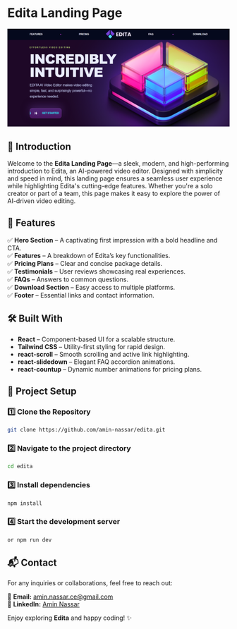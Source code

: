 # Edita Landing Page

![Pitchify Banner](public/images/banner.PNG)

## 🚀 Introduction

Welcome to the **Edita Landing Page**—a sleek, modern, and high-performing introduction to Edita, an AI-powered video editor. Designed with simplicity and speed in mind, this landing page ensures a seamless user experience while highlighting Edita's cutting-edge features. Whether you're a solo creator or part of a team, this page makes it easy to explore the power of AI-driven video editing.

## 🎯 Features

✅ **Hero Section** – A captivating first impression with a bold headline and CTA.  
✅ **Features** – A breakdown of Edita’s key functionalities.  
✅ **Pricing Plans** – Clear and concise package details.  
✅ **Testimonials** – User reviews showcasing real experiences.  
✅ **FAQs** – Answers to common questions.  
✅ **Download Section** – Easy access to multiple platforms.  
✅ **Footer** – Essential links and contact information.

## 🛠️ Built With

- **React** – Component-based UI for a scalable structure.
- **Tailwind CSS** – Utility-first styling for rapid design.
- **react-scroll** – Smooth scrolling and active link highlighting.
- **react-slidedown** – Elegant FAQ accordion animations.
- **react-countup** – Dynamic number animations for pricing plans.

## 📂 Project Setup

### 1️⃣ Clone the Repository

```sh
git clone https://github.com/amin-nassar/edita.git
```

### 2️⃣ Navigate to the project directory

```sh
cd edita
```

### 3️⃣ Install dependencies

```sh
npm install
```

### 4️⃣ Start the development server

```sh
or npm run dev
```

## 📬 Contact

For any inquiries or collaborations, feel free to reach out:

📧 **Email:** amin.nassar.ce@gmail.com  
🔗 **LinkedIn:** [Amin Nassar](https://linkedin.com/in/amin-m-nassar)

Enjoy exploring **Edita** and happy coding! ✨
